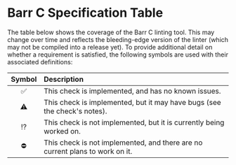 # Barr C Specification Table

The table below shows the coverage of the Barr C linting tool. This may change over time and reflects the bleeding-edge version of the linter (which may not be compiled into a release yet). To provide additional detail on whether a requirement is satisfied, the following symbols are used with their associated definitions:

| Symbol  | Description                                                                                 |
| :-----: | :------------------------------------------------------------------------------------------- | 
|   ✅    | This check is implemented, and has no known issues.                                         |
|   ⚠️     | This check is implemented, but it may have bugs (see the check's notes).                    |
|   ⁉️     | This check is not implemented, but it is currently being worked on.                         |
|   ⛔    | This check is not implemented, and there are no current plans to work on it.                |
